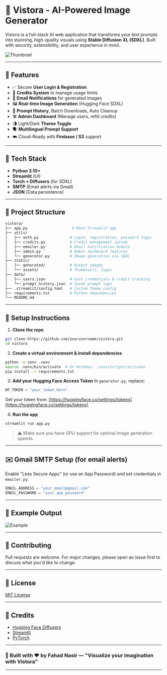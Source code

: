# 🎨 Vistora - AI-Powered Image Generator

Vistora is a full-stack AI web application that transforms your text prompts into stunning, high-quality visuals using **Stable Diffusion XL (SDXL)**. Built with security, extensibility, and user experience in mind.

![Thumbnail](static/assets/vistora_thumbnail.png)

---

## 🚀 Features

- ✅ Secure **User Login & Registration**
- 🎯 **Credits System** to manage usage limits
- 📨 **Email Notifications** for generated images
- 🖼️ **Real-time Image Generation** (Hugging Face SDXL)
- 📁 **Prompt History**, Batch Downloads, Auto Cleanup
- 🛠️ **Admin Dashboard** (Manage users, refill credits)
- 🌗 Light/Dark **Theme Toggle**
- 🗣️ **Multilingual Prompt Support**
- ☁️ Cloud-Ready with **Firebase / S3** support

---

## 🧱 Tech Stack

- **Python 3.10+**
- **Streamlit** (UI)
- **Torch + Diffusers** (for SDXL)
- **SMTP** (Email alerts via Gmail)
- **JSON** (Data persistence)

---

## 📂 Project Structure

```bash
vistora/
├── app.py                    # Main Streamlit app
├── utils/
│   ├── auth.py              # Login, registration, password logic
│   ├── credits.py           # Credit management system
│   ├── emailer.py           # Email notification module
│   ├── admin.py             # Admin dashboard features
│   └── generator.py         # Image generation via SDXL
├── static/
│   ├── generated/           # Output images
│   └── assets/              # Thumbnails, logos
├── data/
│   ├── users.json           # User credentials & credit tracking
│   └── prompt_history.json  # Saved prompt logs
├── .streamlit/config.toml   # Custom theme config
├── requirements.txt         # Python dependencies
└── README.md
```

---

## 🔐 Setup Instructions

1. **Clone the repo**
```bash
git clone https://github.com/yourusername/vistora.git
cd vistora
```

2. **Create a virtual environment & install dependencies**
```bash
python -m venv .venv
source .venv/bin/activate  # On Windows: .venv\Scripts\activate
pip install -r requirements.txt
```

3. **Add your Hugging Face Access Token**
In `generator.py`, replace:
```python
HF_TOKEN = "your_token_here"
```
Get your token from: [https://huggingface.co/settings/tokens](https://huggingface.co/settings/tokens)

4. **Run the app**
```bash
streamlit run app.py
```

> ⚠️ Make sure you have GPU support for optimal image generation speeds.

---

## ✉️ Gmail SMTP Setup (for email alerts)
Enable "Less Secure Apps" (or use an App Password) and set credentials in `emailer.py`:
```python
EMAIL_ADDRESS = "your_email@gmail.com"
EMAIL_PASSWORD = "your_app_password"
```

---

## 📸 Example Output

![Example](static/generated/example_vistora_output.png)

---

## 🤝 Contributing
Pull requests are welcome. For major changes, please open an issue first to discuss what you'd like to change.

---

## 📃 License
[MIT License](LICENSE)

---

## 📌 Credits
- [Hugging Face Diffusers](https://huggingface.co/docs/diffusers/index)
- [Streamlit](https://streamlit.io/)
- [PyTorch](https://pytorch.org/)

---

### 👤 Built with ❤️ by Fahad Nasir — "Visualize your imagination with **Vistora**"

---
